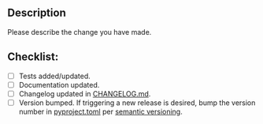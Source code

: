 ## Description
Please describe the change you have made.

## Checklist:
- [ ] Tests added/updated.
- [ ] Documentation updated.
- [ ] Changelog updated in [CHANGELOG.md](https://github.com/cognitedata/power-ops-sdk/blob/master/CHANGELOG.md).
- [ ] Version bumped. If triggering a new release is desired, bump the version number in [pyproject.toml](https://github.com/cognitedata/power-ops-sdk/blob/master/pyproject.toml) per [semantic versioning](https://semver.org/).
